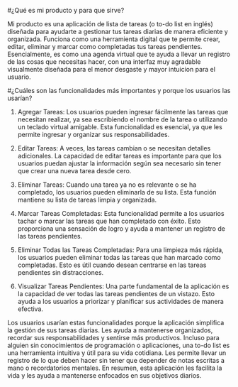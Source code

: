 #¿Qué es mi producto y para que sirve? 

Mi producto es una aplicación de lista de tareas (o to-do list en inglés) diseñada para ayudarte a gestionar tus tareas diarias de manera eficiente y organizada. Funciona como una herramienta digital que te permite crear, editar, eliminar y marcar como completadas tus tareas pendientes. Esencialmente, es como una agenda virtual que te ayuda a llevar un registro de las cosas que necesitas hacer, con una interfaz muy agradable visualmente diseñada para el menor desgaste y mayor intuicion para el usuario.

#¿Cuáles son las funcionalidades más importantes y porque los usuarios las usarían?

1. Agregar Tareas: Los usuarios pueden ingresar fácilmente las tareas que necesitan realizar, ya sea escribiendo el nombre de la tarea o utilizando un teclado virtual amigable. Esta funcionalidad es esencial, ya que les permite ingresar y organizar sus responsabilidades.

2. Editar Tareas: A veces, las tareas cambian o se necesitan detalles adicionales. La capacidad de editar tareas es importante para que los usuarios puedan ajustar la información según sea necesario sin tener que crear una nueva tarea desde cero.

3. Eliminar Tareas: Cuando una tarea ya no es relevante o se ha completado, los usuarios pueden eliminarla de su lista. Esta función mantiene su lista de tareas limpia y organizada.

4. Marcar Tareas Completadas: Esta funcionalidad permite a los usuarios tachar o marcar las tareas que han completado con éxito. Esto proporciona una sensación de logro y ayuda a mantener un registro de las tareas pendientes.

5. Eliminar Todas las Tareas Completadas: Para una limpieza más rápida, los usuarios pueden eliminar todas las tareas que han marcado como completadas. Esto es útil cuando desean centrarse en las tareas pendientes sin distracciones.

6. Visualizar Tareas Pendientes: Una parte fundamental de la aplicación es la capacidad de ver todas las tareas pendientes de un vistazo. Esto ayuda a los usuarios a priorizar y planificar sus actividades de manera efectiva.

Los usuarios usarían estas funcionalidades porque la aplicación simplifica la gestión de sus tareas diarias. Les ayuda a mantenerse organizados, recordar sus responsabilidades y sentirse más productivos. Incluso para alguien sin conocimientos de programación o aplicaciones, una to-do list es una herramienta intuitiva y útil para su vida cotidiana. Les permite llevar un registro de lo que deben hacer sin tener que depender de notas escritas a mano o recordatorios mentales. En resumen, esta aplicación les facilita la vida y les ayuda a mantenerse enfocados en sus objetivos diarios.
